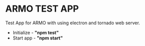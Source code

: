 # ARMO TEST APP

Test App for ARMO with using electron and tornado web server.

- Initialize - **"npm test"**
- Start app - **"npm start"**
